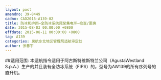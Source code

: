 ```yaml
---
layout: post
amendno: 39-8449
cadno: CAD2015-A139-02
title: 防冰和排雨–全防冰系统尾桨集电环–检查/更换
date: 2015-08-03 00:00:00 +0800
effdate: 2015-08-11 00:00:00 +0800
tag: A139
categories: 民航东北地区管理局适航审定处
author: 张春宇
---
```


##适用范围:
本适航指令适用于阿古斯特维斯特兰公司（AgustaWestland S.p.A.）生产的并且装有全防冰系统（FIPS）的，型号为AW139的所有序列号的直升机。

